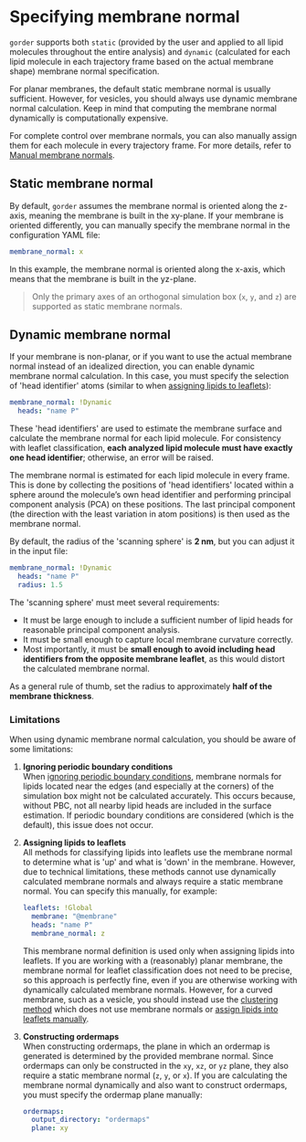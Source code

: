 # Specifying membrane normal

`gorder` supports both `static` (provided by the user and applied to all lipid molecules throughout the entire analysis) and `dynamic` (calculated for each lipid molecule in each trajectory frame based on the actual membrane shape) membrane normal specification.

For planar membranes, the default static membrane normal is usually sufficient. However, for vesicles, you should always use dynamic membrane normal calculation. Keep in mind that computing the membrane normal dynamically is computationally expensive.

For complete control over membrane normals, you can also manually assign them for each molecule in every trajectory frame. For more details, refer to [Manual membrane normals](manual_normals.md).

## Static membrane normal

By default, `gorder` assumes the membrane normal is oriented along the z-axis, meaning the membrane is built in the xy-plane. If your membrane is oriented differently, you can manually specify the membrane normal in the configuration YAML file:

```yaml
membrane_normal: x
```

In this example, the membrane normal is oriented along the x-axis, which means that the membrane is built in the yz-plane.

> Only the primary axes of an orthogonal simulation box (`x`, `y`, and `z`) are supported as static membrane normals.

## Dynamic membrane normal

If your membrane is non-planar, or if you want to use the actual membrane normal instead of an idealized direction, you can enable dynamic membrane normal calculation. In this case, you must specify the selection of 'head identifier' atoms (similar to when [assigning lipids to leaflets](leaflets.md)):

```yaml
membrane_normal: !Dynamic
  heads: "name P"
```

These 'head identifiers' are used to estimate the membrane surface and calculate the membrane normal for each lipid molecule. For consistency with leaflet classification, **each analyzed lipid molecule must have exactly one head identifier**; otherwise, an error will be raised.

The membrane normal is estimated for each lipid molecule in every frame. This is done by collecting the positions of 'head identifiers' located within a sphere around the molecule’s own head identifier and performing principal component analysis (PCA) on these positions. The last principal component (the direction with the least variation in atom positions) is then used as the membrane normal.

By default, the radius of the 'scanning sphere' is **2 nm**, but you can adjust it in the input file:

```yaml
membrane_normal: !Dynamic
  heads: "name P"
  radius: 1.5
```

The 'scanning sphere' must meet several requirements:  
- It must be large enough to include a sufficient number of lipid heads for reasonable principal component analysis.
- It must be small enough to capture local membrane curvature correctly.
- Most importantly, it must be **small enough to avoid including head identifiers from the opposite membrane leaflet**, as this would distort the calculated membrane normal.

As a general rule of thumb, set the radius to approximately **half of the membrane thickness**.

### Limitations

When using dynamic membrane normal calculation, you should be aware of some limitations:

1. **Ignoring periodic boundary conditions**  
When [ignoring periodic boundary conditions](no_pbc.md), membrane normals for lipids located near the edges (and especially at the corners) of the simulation box might not be calculated accurately. This occurs because, without PBC, not all nearby lipid heads are included in the surface estimation. If periodic boundary conditions are considered (which is the default), this issue does not occur.

2. **Assigning lipids to leaflets**  
All methods for classifying lipids into leaflets use the membrane normal to determine what is 'up' and what is 'down' in the membrane. However, due to technical limitations, these methods cannot use dynamically calculated membrane normals and always require a static membrane normal. You can specify this manually, for example:

    ```yaml
    leaflets: !Global
      membrane: "@membrane" 
      heads: "name P"
      membrane_normal: z
    ```

    This membrane normal definition is used only when assigning lipids into leaflets. If you are working with a (reasonably) planar membrane, the membrane normal for leaflet classification does not need to be precise, so this approach is perfectly fine, even if you are otherwise working with dynamically calculated membrane normals. However, for a curved membrane, such as a vesicle, you should instead use the [clustering method](leaflets.md#clustering-method-for-leaflet-classification) which does not use membrane normals or [assign lipids into leaflets manually](manual_leaflets.md).

3. **Constructing ordermaps**  
When constructing ordermaps, the plane in which an ordermap is generated is determined by the provided membrane normal. Since ordermaps can only be constructed in the `xy`, `xz`, or `yz` plane, they also require a static membrane normal (`z`, `y`, or `x`). If you are calculating the membrane normal dynamically and also want to construct ordermaps, you must specify the ordermap plane manually:

    ```yaml
    ordermaps:
      output_directory: "ordermaps"
      plane: xy
    ```